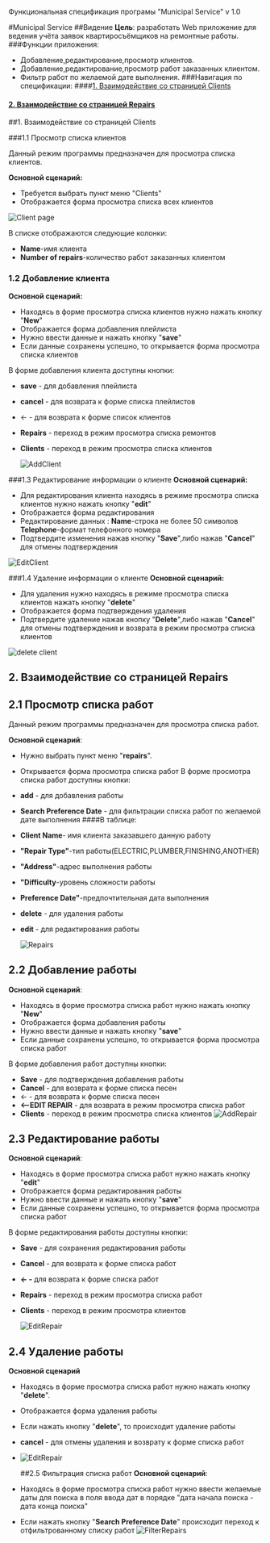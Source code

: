 Функциональная спецификация програмы "Municipal Service" v 1.0

#Municipal Service
##Видение
**Цель**: разработать Web приложение для ведения учёта заявок квартиросъёмщиков на ремонтные работы.
###Функции приложения:

- Добавление,редактирование,просмотр клиентов.
- Добавление,редактирование,просмотр работ заказанных клиентом.
- Фильтр работ по желаемой дате выполнения.
###Навигация по спецификации:
####[1. Взаимодействие со страницей Clients ](#link1)

#### <a href="#link2"> 2. Взаимодействие со страницей Repairs</a>
<a name="link1">

##1. Взаимодействие со страницей Clients </a>
</a>

###1.1 Просмотр списка клиентов 

Данный режим программы предназначен для просмотра списка клиентов.

**Основной сценарий:**
-  Требуется выбрать пункт меню "Clients"
- Отображается форма просмотра списка всех клиентов

![Client page](img/clients.png)

 В списке отображаются следующие колонки:
- **Name**-имя клиента
- **Number of repairs**-количество работ заказанных клиентом
### 1.2 Добавление клиента
**Основной сценарий:**
* Находясь в форме просмотра списка клиентов нужно нажать кнопку "**New**"
* Отображается форма добавления плейлиста
* Нужно ввести данные и нажать кнопку "**save**"
* Если данные сохранены успешно, то открывается форма просмотра списка клиентов

В форме добавления клиента доступны кнопки:
* **save** - для добавления плейлиста
* **cancel** - для возврата к форме списка плейлистов
* <- - для возврата к форме список  клиентов
* **Repairs** - переход в режим просмотра списка ремонтов
* **Clients** - переход в режим просмотра списка клиентов

  ![AddClient](img/saveClient.png)

###1.3 Редактирование информации о клиенте
**Основной сценарий:**
- Для редактирования клиента находясь в режиме просмотра списка клиентов нужно нажать кнопку "**edit**"
- Отображается форма редактирования
- Редактирование данных :
  **Name**-строка не более 50 символов
  **Telephone**-формат телефонного номера
- Подтвердите изменения нажав кнопку "**Save**",либо нажав "**Cancel**" для отмены подтверждения

![EditClient](img/saveClient.png)

###1.4 Удаление информации о клиенте
**Основной сценарий:**
- Для удаления нужно  находясь в режиме просмотра списка клиентов нажать кнопку "**delete**"
- Отображается форма подтверждения удаления
- Подтвердите удаление нажав кнопку "**Delete**",либо нажав "**Cancel**" для отмены подтверждения и возврата в режим просмотра списка клиентов 

![delete client](img/deleteClient.png)

## <a name="link2">2. Взаимодействие со страницей Repairs</a>
## 2.1 Просмотр списка работ
Данный режим программы предназначен для просмотра  списка работ.

**Основной сценарий**:
* Нужно выбрать пункт меню "**repairs**".
* Открывается форма просмотра списка работ
В форме просмотра списка работ доступны кнопки:
* **add** - для добавления работы
* **Search Preference Date** - для фильтрации списка работ по желаемой дате выполнения
####В таблице:
* **Client Name**- имя клиента заказавшего данную работу
* **"Repair Type"**-тип работы(ELECTRIC,PLUMBER,FINISHING,ANOTHER)
* **"Address"**-адрес выполнения работы
* **"Difficulty**-уровень сложности работы
* **Preference Date"**-предпочтительная дата выполнения
* **delete** - для удаления работы
* **edit** - для редактирования работы

  ![Repairs](img/repairs.png)
## 2.2 Добавление работы
**Основной сценарий**:
* Находясь в форме просмотра списка работ нужно нажать кнопку "**New**"
* Отображается форма добавления работы
* Нужно ввести  данные и нажать кнопку "**save**"
* Если данные сохранены успешно, то открывается форма просмотра списка работ

В форме добавления работ доступны кнопки:
* **Save** - для подтверждения добавления работы
* **Cancel** - для возврата к форме списка песен
* <- - для возврата к форме списка песен
* **<--EDIT REPAIR** - для возврата  в режим просмотра списка работ
* **Clients** - переход в режим просмотра списка клиентов
  ![AddRepair](img/addRepair.png)
 

## 2.3 Редактирование работы 

**Основной сценарий**:
* Находясь в форме просмотра списка работ нужно нажать кнопку "**edit**"
* Отображается форма редактирования работы
* Нужно ввести данные и нажать кнопку "**save**"
* Если данные сохранены успешно, то открывается форма просмотра списка работ

В форме редактирования работы доступны кнопки:
* **Save** - для сохранения редактирования работы
* **Cancel** - для возврата к форме списка работ
* **<- -** для возврата к форме списка работ
* **Repairs** - переход в режим просмотра списка работ
* **Clients** - переход в режим просмотра клиентов
 
  ![EditRepair](img/addRepair.png)
## 2.4 Удаление работы
**Основной сценарий**
* Находясь в форме просмотра списка работ нужно нажать кнопку "**delete**".
* Отображается форма удаления работы
* Если нажать кнопку "**delete**", то происходит удаление работы
*  **cancel** - для отмены удаления и возврату к форме списка работ
* 
  ![EditRepair](img/deleteRepair.png)

  ##2.5 Фильтрация списка работ
**Основной сценарий**:
* Находясь в форме просмотра списка работ нужно ввести желаемые даты для поиска в поля ввода дат в порядке "дата начала поиска - дата конца поиска"
* Если нажать кнопку "**Search Preference Date**" происходит переход к отфильтрованному списку работ
  ![FilterRepairs](img/repairs.png)


 

